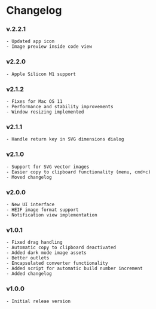 #  Changelog

### v.2.2.1
    - Updated app icon
    - Image preview inside code view

### v2.2.0
    - Apple Silicon M1 support

### v2.1.2
    - Fixes for Mac OS 11
    - Performance and stability improvements
    - Window resizing implemented


### v2.1.1
    - Handle return key in SVG dimensions dialog


### v2.1.0
    - Support for SVG vector images
    - Easier copy to clipboard functionality (menu, cmd+c)
    - Moved changelog


### v2.0.0
    - New UI interface
    - HEIF image format support
    - Notification view implementation


### v1.0.1
    - Fixed drag handling
    - Automatic copy to clipboard deactivated
    - Added dark mode image assets
    - Better outlets
    - Encapsulated converter functionality
    - Added script for automatic build number increment
    - Added changelog


### v1.0.0
    - Initial releae version
